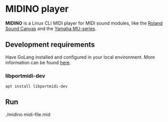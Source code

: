 # MIDINO player

**MIDINO** is a Linux CLI MIDI player for MIDI sound modules, like the [Roland Sound Canvas](https://en.wikipedia.org/wiki/Roland_Sound_Canvas) and the [Yamaha MU-series](https://en.wikipedia.org/wiki/Yamaha_MU-series).

## Development requirements
Have GoLang installed and configured in your local environment. More information can be found [here](https://golang.org/doc/install).

### libportmidi-dev
`apt install libportmidi-dev`

## Run
./midino midi-file.mid
